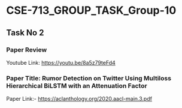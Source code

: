 # CSE-713_GROUP_TASK_Group-10
## Task No 2
### Paper Review  
Youtube Link: https://youtu.be/8a5z79teFd4

### Paper Title: Rumor Detection on Twitter Using Multiloss Hierarchical BiLSTM with an Attenuation Factor    
Paper Link:- https://aclanthology.org/2020.aacl-main.3.pdf
